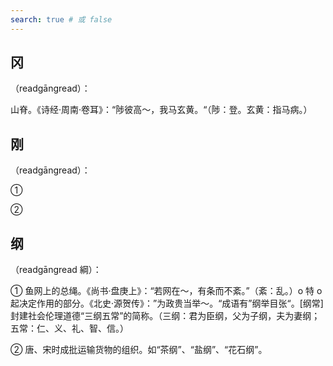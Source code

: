 ```yaml
---
search: true # 或 false
---
```


## 冈

（readgāngread）：

山脊。《诗经·周南·卷耳》：“陟彼高～，我马玄黄。“（陟：登。玄黄：指马病。）

## 刚

（readgāngread）：

➀

➁

## 纲

（readgāngread 綱）：

➀ 鱼网上的总绳。《尚书·盘庚上》：“若网在～，有条而不紊。”（紊：乱。）o 特 o 起决定作用的部分。《北史·源贺传》：”为政贵当举～。“成语有”纲举目张“。[纲常]封建社会伦理道德“三纲五常”的简称。（三纲：君为臣纲，父为子纲，夫为妻纲；五常：仁、义、礼、智、信。）

➁ 唐、宋时成批运输货物的组织。如“茶纲”、“盐纲”、“花石纲”。
